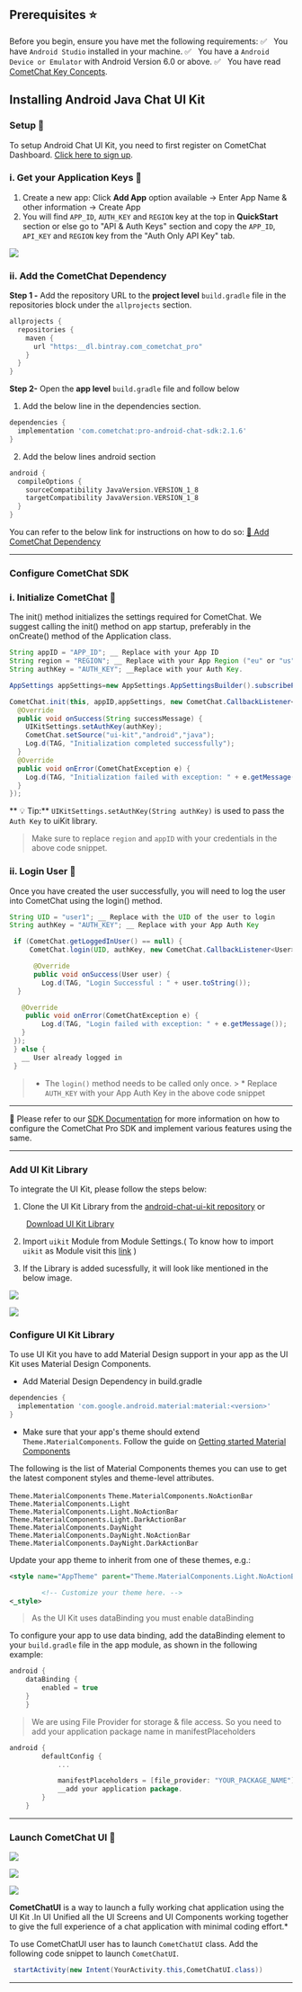
## Prerequisites :star:

Before you begin, ensure you have met the following requirements:
✅ &nbsp; You have `Android Studio` installed in your machine.
✅ &nbsp; You have a `Android Device or Emulator` with Android Version 6.0 or above.
✅ &nbsp; You have read [CometChat Key Concepts](https://prodocs.cometchat.com/docs/concepts).


## Installing Android Java Chat UI Kit



### Setup :wrench:

To setup Android Chat UI Kit, you  need to first register on CometChat Dashboard. [Click here to sign up](https://app.cometchat.com/login).



### i. Get your Application Keys :key:

1. Create a new app: Click **Add App** option available  →  Enter App Name & other information  → Create App
2. You will find `APP_ID`, `AUTH_KEY` and `REGION` key at the top in **QuickStart** section or else go to "API & Auth Keys" section and copy the `APP_ID`, `API_KEY` and `REGION` key from the "Auth Only API Key" tab.

![](https://res.cloudinary.com/developerhub/image/upload/v1623200149/v2_5163/zzgxlm1w4ntvvqfmxwoq.jpg)



### ii. Add the CometChat Dependency

**Step 1 -** Add the repository URL to the **project level** `build.gradle` file in the repositories block under the `allprojects` section.

```groovy
allprojects {
  repositories {
    maven {
      url "https:__dl.bintray.com_cometchat_pro"
    }
  }
}
```



**Step 2-** Open the **app level** `build.gradle` file and follow below

1. Add the below line in the dependencies section.

```groovy
dependencies {
  implementation 'com.cometchat:pro-android-chat-sdk:2.1.6'
}
```



2. Add the below lines android section

```groovy
android {
  compileOptions {
    sourceCompatibility JavaVersion.VERSION_1_8
    targetCompatibility JavaVersion.VERSION_1_8
  }
}
```




You can refer to the below link for instructions on how to do so:
[📝 Add CometChat Dependency](https://prodocs.cometchat.com/docs/android-quick-start#section-add-the-cometchat-dependency)


---




### Configure CometChat SDK



### i. Initialize CometChat 🌟
The init() method initializes the settings required for CometChat. We suggest calling the init() method on app startup, preferably in the onCreate() method of the Application class.

```java
String appID = "APP_ID"; __ Replace with your App ID
String region = "REGION"; __ Replace with your App Region ("eu" or "us")
String authKey = "AUTH_KEY"; __Replace with your Auth Key.

AppSettings appSettings=new AppSettings.AppSettingsBuilder().subscribePresenceForAllUsers().setRegion(region).build();

CometChat.init(this, appID,appSettings, new CometChat.CallbackListener<String>() {
  @Override
  public void onSuccess(String successMessage) {
    UIKitSettings.setAuthKey(authKey);
    CometChat.setSource("ui-kit","android","java");
    Log.d(TAG, "Initialization completed successfully");
  }
  @Override
  public void onError(CometChatException e) {
    Log.d(TAG, "Initialization failed with exception: " + e.getMessage());
  }
});
```




** :bulb: Tip:** `UIKitSettings.setAuthKey(String authKey)` is used to pass the `Auth Key` to uiKit library.


> Make sure to replace `region` and `appID` with your credentials in the above code snippet.




### ii. Login User 👤
Once you have created the user successfully, you will need to log the user into CometChat using the login() method.

```java
String UID = "user1"; __ Replace with the UID of the user to login
String authKey = "AUTH_KEY"; __ Replace with your App Auth Key

 if (CometChat.getLoggedInUser() == null) {
     CometChat.login(UID, authKey, new CometChat.CallbackListener<User>() {

      @Override
      public void onSuccess(User user) {
        Log.d(TAG, "Login Successful : " + user.toString());
  }

   @Override
    public void onError(CometChatException e) {
        Log.d(TAG, "Login failed with exception: " + e.getMessage());
   }
 });
 } else {
   __ User already logged in
 }
```





> * The `login()` method needs to be called only once. > * Replace `AUTH_KEY` with your App Auth Key in the above code snippet


---


📝 Please refer to our [SDK Documentation](https://prodocs.cometchat.com/docs/android-quick-start) for more information on how to configure the CometChat Pro SDK and implement various features using the same.


---




### Add UI Kit Library

To integrate the UI Kit, please follow the steps below:

1. Clone the UI Kit Library from the [android-chat-ui-kit repository](https://github.com/cometchat-pro/android-java-chat-ui-kit) or

<p style="margin-left:30px;"><a class="button btn btn-primary" href="https://github.com/cometchat-pro/android-java-chat-ui-kit/archive/master.zip">Download UI Kit Library</a></p>


2. Import `uikit` Module from Module Settings.( To know how to import `uikit` as Module visit this [link](https://prodocs.cometchat.com/docs/android-ui-kit-setup) )

3. If the Library is added sucessfully, it will look like mentioned in the below image.

![](https://res.cloudinary.com/developerhub/image/upload/v1623200149/v2_5163/zzgxlm1w4ntvvqfmxwoq.jpg)

![](https://res.cloudinary.com/developerhub/image/upload/v1623200150/v2_5163/kiyt5a0d5cxitdrf9ejp.png)



### Configure UI Kit Library

To use UI Kit you have to add Material Design support in your app as the UI Kit uses Material Design Components.

- Add Material Design Dependency in build.gradle

```groovy
dependencies {
  implementation 'com.google.android.material:material:<version>'
}
```




- Make sure that your app's theme should extend `Theme.MaterialComponents`.    Follow the guide on [Getting started Material Components](https://material.io/develop/android/docs/getting-started/)

The following is the list of Material Components themes you can use to get the latest component styles and theme-level attributes.

`Theme.MaterialComponents`
`Theme.MaterialComponents.NoActionBar`
`Theme.MaterialComponents.Light`
`Theme.MaterialComponents.Light.NoActionBar`
`Theme.MaterialComponents.Light.DarkActionBar`
`Theme.MaterialComponents.DayNight`
`Theme.MaterialComponents.DayNight.NoActionBar`
`Theme.MaterialComponents.DayNight.DarkActionBar`

Update your app theme to inherit from one of these themes, e.g.:


```xml
<style name="AppTheme" parent="Theme.MaterialComponents.Light.NoActionBar.Bridge">

	    <!-- Customize your theme here. -->
<_style>
```





> As the UI Kit uses dataBinding you must enable dataBinding

To configure your app to use data binding, add the dataBinding element to your `build.gradle` file in the app module, as shown in the following example:

```groovy
android {
    dataBinding {
        enabled = true
    }
	}
```





> We are using File Provider for storage & file access. So you need to add your application package name in manifestPlaceholders



```groovy
android {
		defaultConfig {
			...

			manifestPlaceholders = [file_provider: "YOUR_PACKAGE_NAME"] 
			__add your application package.
		}
	}
```




---




### Launch CometChat UI :rocket:

![](https://res.cloudinary.com/developerhub/image/upload/v1623200149/v2_5163/zzgxlm1w4ntvvqfmxwoq.jpg)

![](https://res.cloudinary.com/developerhub/image/upload/v1623200150/v2_5163/kiyt5a0d5cxitdrf9ejp.png)

![](https://res.cloudinary.com/developerhub/image/upload/v1623200152/v2_5163/t4h3psnwxjv6nbmsyyxk.png)

**CometChatUI** is a way to launch a fully working chat application using the UI Kit .In UI Unified all the UI Screens and UI Components working together to give the full experience of a chat application with minimal coding effort.*

To use CometChatUI user has to launch `CometChatUI` class. Add the following code snippet to launch `CometChatUI`.


```java
 startActivity(new Intent(YourActivity.this,CometChatUI.class))
```






---

